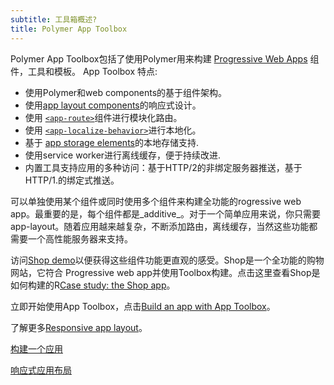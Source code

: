 ```yaml
---
subtitle: 工具箱概述?
title: Polymer App Toolbox
---
```


Polymer App Toolbox包括了使用Polymer用来构建
[Progressive Web Apps](https://developers.google.com/web/progressive-web-apps)
组件，工具和模板。 App Toolbox 特点:

-   使用Polymer和web components的基于组件架构。
-   使用[app layout components](https://elements.polymer-project.org/elements/app-layout)的响应式设计。
-   使用
    [`<app-route>`](https://elements.polymer-project.org/elements/app-route)组件进行模块化路由。
-   使用
    [`<app-localize-behavior>`](https://elements.polymer-project.org/elements/app-localize-behavior)进行本地化。
-   基于
    [app storage elements](https://elements.polymer-project.org/elements/app-storage)的本地存储支持.
-   使用service worker进行离线缓存，便于持续改进.
-   内置工具支持应用的多种访问：基于HTTP/2的非绑定服务器推送，基于HTTP/1.的绑定式推送。

可以单独使用某个组件或同时使用多个组件来构建全功能的rogressive web app。最重要的是，每个组件都是_additive_。对于一个简单应用来说，你只需要app-layout。随着应用越来越复杂，不断添加路由，离线缓存，当然这些功能都需要一个高性能服务器来支持。

访问[Shop demo](https://shop.polymer-project.org/)以便获得这些组件功能更直观的感受。Shop是一个全功能的购物网站，它符合 Progressive web
app并使用Toolbox构建。点击这里查看Shop是如何构建的R[Case study: the Shop app](case-study)。

立即开始使用App Toolbox，点击[Build an app with App Toolbox](/1.0/start/toolbox/set-up)。

了解更多[Responsive app layout](app-layout)。

<a href="/1.0/start/toolbox/set-up" class="blue-button">构建一个应用
</a>

<a href="app-layout" class="blue-button">响应式应用布局</a>
